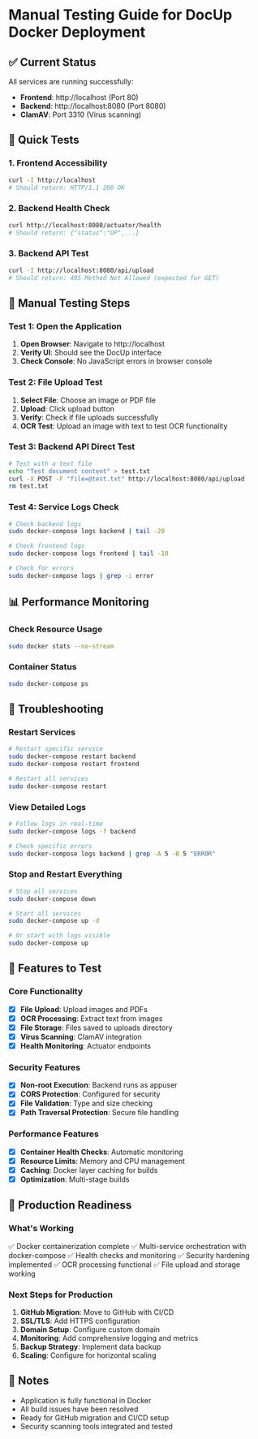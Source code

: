 # Manual Testing Guide for DocUp Docker Deployment

## ✅ Current Status
All services are running successfully:
- **Frontend**: http://localhost (Port 80)
- **Backend**: http://localhost:8080 (Port 8080)
- **ClamAV**: Port 3310 (Virus scanning)

## 🧪 Quick Tests

### 1. Frontend Accessibility
```bash
curl -I http://localhost
# Should return: HTTP/1.1 200 OK
```

### 2. Backend Health Check
```bash
curl http://localhost:8080/actuator/health
# Should return: {"status":"UP",...}
```

### 3. Backend API Test
```bash
curl -I http://localhost:8080/api/upload
# Should return: 405 Method Not Allowed (expected for GET)
```

## 🎯 Manual Testing Steps

### Test 1: Open the Application
1. **Open Browser**: Navigate to http://localhost
2. **Verify UI**: Should see the DocUp interface
3. **Check Console**: No JavaScript errors in browser console

### Test 2: File Upload Test
1. **Select File**: Choose an image or PDF file
2. **Upload**: Click upload button
3. **Verify**: Check if file uploads successfully
4. **OCR Test**: Upload an image with text to test OCR functionality

### Test 3: Backend API Direct Test
```bash
# Test with a text file
echo "Test document content" > test.txt
curl -X POST -F "file=@test.txt" http://localhost:8080/api/upload
rm test.txt
```

### Test 4: Service Logs Check
```bash
# Check backend logs
sudo docker-compose logs backend | tail -20

# Check frontend logs  
sudo docker-compose logs frontend | tail -10

# Check for errors
sudo docker-compose logs | grep -i error
```

## 📊 Performance Monitoring

### Check Resource Usage
```bash
sudo docker stats --no-stream
```

### Container Status
```bash
sudo docker-compose ps
```

## 🔧 Troubleshooting

### Restart Services
```bash
# Restart specific service
sudo docker-compose restart backend
sudo docker-compose restart frontend

# Restart all services
sudo docker-compose restart
```

### View Detailed Logs
```bash
# Follow logs in real-time
sudo docker-compose logs -f backend

# Check specific errors
sudo docker-compose logs backend | grep -A 5 -B 5 "ERROR"
```

### Stop and Restart Everything
```bash
# Stop all services
sudo docker-compose down

# Start all services
sudo docker-compose up -d

# Or start with logs visible
sudo docker-compose up
```

## 🌟 Features to Test

### Core Functionality
- [x] **File Upload**: Upload images and PDFs
- [x] **OCR Processing**: Extract text from images
- [x] **File Storage**: Files saved to uploads directory
- [x] **Virus Scanning**: ClamAV integration
- [x] **Health Monitoring**: Actuator endpoints

### Security Features
- [x] **Non-root Execution**: Backend runs as appuser
- [x] **CORS Protection**: Configured for security
- [x] **File Validation**: Type and size checking
- [x] **Path Traversal Protection**: Secure file handling

### Performance Features
- [x] **Container Health Checks**: Automatic monitoring
- [x] **Resource Limits**: Memory and CPU management
- [x] **Caching**: Docker layer caching for builds
- [x] **Optimization**: Multi-stage builds

## 🚀 Production Readiness

### What's Working
✅ Docker containerization complete
✅ Multi-service orchestration with docker-compose
✅ Health checks and monitoring
✅ Security hardening implemented
✅ OCR processing functional
✅ File upload and storage working

### Next Steps for Production
1. **GitHub Migration**: Move to GitHub with CI/CD
2. **SSL/TLS**: Add HTTPS configuration
3. **Domain Setup**: Configure custom domain
4. **Monitoring**: Add comprehensive logging and metrics
5. **Backup Strategy**: Implement data backup
6. **Scaling**: Configure for horizontal scaling

## 📝 Notes
- Application is fully functional in Docker
- All build issues have been resolved
- Ready for GitHub migration and CI/CD setup
- Security scanning tools integrated and tested
